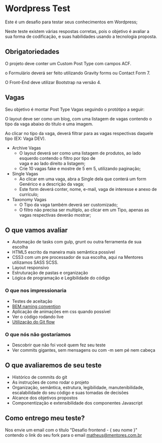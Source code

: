 # Wordpress Test

Este é um desafio para testar seus conhecimentos em Wordpress;

Neste teste existem várias respostas corretas, pois o objetivo é avaliar a sua forma de codificação, e suas habilidades usando a tecnologia proposta.

## Obrigatoriedades

O projeto deve conter um Custom Post Type com campos ACF.

o Formulário deverá ser feito utilizando Gravity forms ou Contact Form 7.

O Front-End deve utilizar Bootstrap na versão 4.

## Vagas

Seu objetivo é montar Post Type Vagas seguindo o protótipo a seguir:

O layout deve ser como um blog, com uma listagem de vagas contendo o tipo da vaga abaixo do titulo e uma imagem. 

Ao clicar no tipo da vaga, deverá filtrar para as vagas respectivas daquele tipo (EX: Vaga DEV).

- Archive Vagas
  - O layout deverá ser como uma listagem de produtos, ao lado esquerdo contendo o filtro por tipo de <br> vaga e ao lado direito a listagem;
  - Crie 10 vagas fake e mostre de 5 em 5, utilizando paginação;
- Single Vagas
  - Ao clicar em uma vaga, abra a Single dela que conterá um form Genérico e a descrição da vaga;
  - Este form deverá conter, nome, e-mail, vaga de interesse e anexo de currículo;
- Taxonomy Vagas
  - O Tipo da vaga também deverá ser customizado;
  - O filtro não precisa ser multiplo, ao clicar em um Tipo, apenas as vagas respectivas deverão mostrar;

## O que vamos avaliar

* Automação de tasks com gulp, grunt ou outra ferramenta de sua escolha
* HTML5 escrito da maneira mais semântica possível
* CSS3 com um pre processador de sua escolha, aqui na Mentores utilizamos SASS SCSS.
* Layout responsivo
* Estruturação de pastas e organização
* Lógica de programação e Legibilidade do código

### O que nos impressionaria

* Testes de aceitação
* [BEM naming convention](http://getbem.com/naming/)
* Aplicação de animações em css quando possível
* Ver o código rodando live
* [Utilização do Git flow](https://danielkummer.github.io/git-flow-cheatsheet/index.pt_BR.html)

### O que nós não gostaríamos

* Descobrir que não foi você quem fez seu teste
* Ver commits gigantes, sem mensagens ou com -m sem pé nem cabeça

## O que avaliaremos de seu teste

* Histórico de commits do git
* As instruções de como rodar o projeto
* Organização, semântica, estrutura, legibilidade, manutenibilidade, escalabilidade do seu código e suas tomadas de decisões
* Alcance dos objetivos propostos
* Componentização e extensibilidade dos componentes Javascript

## Como entrego meu teste?

Nos envie um email com o título "Desafio frontend - { seu nome }" contendo o link do seu fork para o email matheus@mentores.com.br
